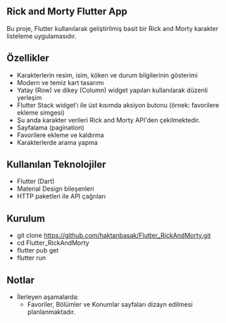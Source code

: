 ## Rick and Morty Flutter App

Bu proje, Flutter kullanılarak geliştirilmiş basit bir Rick and Morty karakter listeleme uygulamasıdır.

## Özellikler

- Karakterlerin resim, isim, köken ve durum bilgilerinin gösterimi
- Modern ve temiz kart tasarımı
- Yatay (Row) ve dikey (Column) widget yapıları kullanılarak düzenli yerleşim
- Flutter Stack widget’ı ile üst kısımda aksiyon butonu (örnek: favorilere ekleme simgesi)
- Şu anda karakter verileri Rick and Morty API'den çekilmektedir.
- Sayfalama (pagination)
- Favorilere ekleme ve kaldırma
- Karakterlerde arama yapma

## Kullanılan Teknolojiler

- Flutter (Dart)
- Material Design bileşenleri
- HTTP paketleri ile API çağrıları

## Kurulum

- git clone https://github.com/haktanbasak/Flutter_RickAndMorty.git
- cd Flutter_RickAndMorty
- flutter pub get
- flutter run

## Notlar

- İlerleyen aşamalarda:
  - Favoriler, Bölümler ve Konumlar sayfaları dizayn edilmesi planlanmaktadır.
